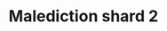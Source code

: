 ---
layout: item
title: Malediction shard 2
item-id: 11932
datatable: true
id: 11932
name: "Malediction shard 2"
members: true
lowalch: 12400
highalch: 18600
examine: "A broken shield piece."
monsters:
  - id: 6618
    name: "Crazy archaeologist"
    members: true
    combat_level: 204
    wiki_url: "https://oldschool.runescape.wiki/w/Crazy_archaeologist"
    drops:
      - quantity: "1"
        rarity: 0.00390625
    image: "https://oldschool.runescape.wiki/images/thumb/c/c0/Crazy_archaeologist.png/120px-Crazy_archaeologist.png?3ecc9"
---